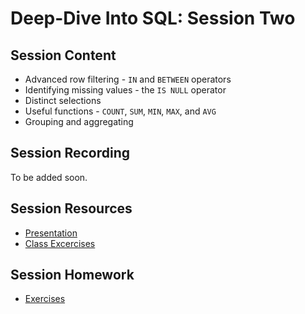 # Deep-Dive Into SQL: Session Two

## Session Content

- Advanced row filtering - `IN` and `BETWEEN` operators
- Identifying missing values - the `IS NULL` operator
- Distinct selections
- Useful functions - `COUNT`, `SUM`, `MIN`, `MAX`, and `AVG`
- Grouping and aggregating

## Session Recording

To be added soon.

## Session Resources

- [Presentation](https://github.com/warwickdatasciencesociety/deep-dive-into-sql/blob/main/session-two/session-two-presentation.pptx?raw=true)
- [Class Excercises](https://raw.githubusercontent.com/warwickdatasciencesociety/deep-dive-into-sql/main/session-two/session-two-class-excercises.sql)

## Session Homework

- [Exercises](https://github.com/warwickdatasciencesociety/deep-dive-into-sql/blob/main/session-two/session-two-exercises.sql?raw=true)
